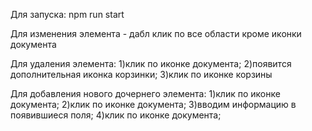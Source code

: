 Для запуска:
npm run start

Для изменения элемента - дабл клик по все области кроме иконки документа

Для удаления элемента:
1)клик по иконке документа;
2)появится дополнительная иконка корзинки;
3)клик по иконке корзины

Для добавления нового дочернего элемента:
1)клик по иконке документа;
2)клик по иконке документа;
3)вводим информацию в появившиеся поля;
4)клик по иконке документа;
